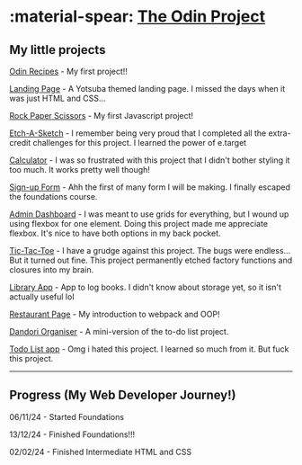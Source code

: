 :material-spear: [The Odin Project](https://www.theodinproject.com/)
========================

## My little projects

[Odin Recipes](https://muahchee.github.io/odin-recipes/) - My first project!!

[Landing Page](https://muahchee.github.io/landing-page/) - A Yotsuba themed landing page. I missed the days when it was just HTML and CSS...

[Rock Paper Scissors](https://muahchee.github.io/rock-paper-scissors/) - My first Javascript project!

[Etch-A-Sketch](https://muahchee.github.io/etch-a-sketch/) - I remember being very proud that I completed all the extra-credit challenges for this project. I learned the power of e.target

[Calculator](https://muahchee.github.io/calculator/) - I was so frustrated with this project that I didn't bother styling it too much. It works pretty well though!

[Sign-up Form](https://muahchee.github.io/sign-up-form/) - Ahh the first of many form I will be making. I finally escaped the foundations course.

[Admin Dashboard](https://muahchee.github.io/admin-dashboard/) - I was meant to use grids for everything, but I wound up using flexbox for one element. Doing this project made me appreciate flexbox. It's nice to have both options in my back pocket.

[Tic-Tac-Toe](https://muahchee.github.io/tic-tac-toe/) - I have a grudge against this project. The bugs were endless... But it turned out fine. This project permanently etched factory functions and closures into my brain.

[Library App](https://muahchee.github.io/library-app/) - App to log books. I didn't know about storage yet, so it isn't actually useful lol

[Restaurant Page](https://muahchee.github.io/restaurant-page/) - My introduction to webpack and OOP!

[Dandori Organiser](https://muahchee.github.io/dandori-organiser/) - A mini-version of the to-do list project.

[Todo List app](https://muahchee.github.io/todo-list/) - Omg i hated this project. I learned so much from it. But fuck this project. 


---

## Progress (My Web Developer Journey!)

06/11/24 - Started Foundations

13/12/24 - Finished Foundations!!!

02/02/24 - Finished Intermediate HTML and CSS







